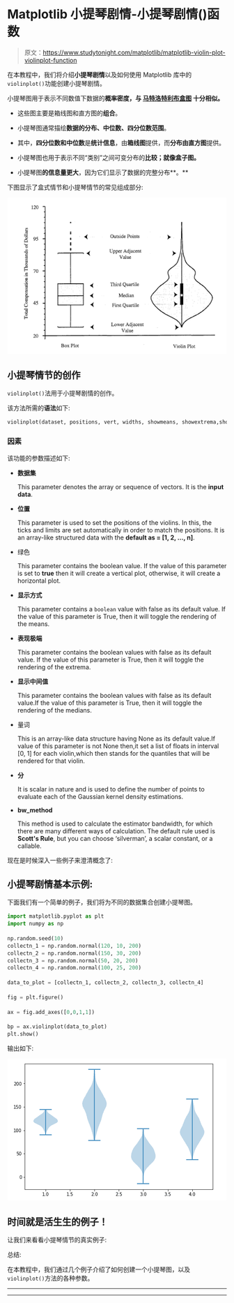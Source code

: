 # Matplotlib 小提琴剧情-小提琴剧情()函数

> 原文：<https://www.studytonight.com/matplotlib/matplotlib-violin-plot-violinplot-function>

在本教程中，我们将介绍**小提琴剧情**以及如何使用 Matplotlib 库中的`violinplot()`功能创建小提琴剧情。

小提琴图用于表示不同数值下数据的**概率密度，与 **[马特洛特利布盒图](https://www.studytonight.com/matplotlib/matplotlib-box-plot-boxplot-function)** 十分相似。**

*   这些图主要是箱线图和直方图的**组合**。

*   小提琴图通常描绘**数据的分布、中位数、四分位数范围**。

*   其中，**四分位数和中位数**是**统计信息**，由**箱线图**提供，而**分布由直方图**提供。

*   小提琴图也用于表示不同“类别”之间可变分布的**比较；就像盒子图。**

*   小提琴图**的信息量更大**，因为它们显示了数据的完整分布**。**

下图显示了盒式情节和小提琴情节的常见组成部分:

**![box plot and violin plot in matplotlib](img/223ea741a721c9504970bf2997bef4d7.png)**

## 小提琴情节的创作

`violinplot()`法用于小提琴剧情的创作。

该方法所需的**语法**如下:

```py
violinplot(dataset, positions, vert, widths, showmeans, showextrema,showmedians,quantiles,points=1, bw_method, *, data)
```

### 因素

该功能的参数描述如下:

*   **数据集**

    This parameter denotes the array or sequence of vectors. It is the **input data**.
*   **位置**

    This parameter is used to set the positions of the violins. In this, the ticks and limits are set automatically in order to match the positions. It is an array-like structured data with the **default as = [1, 2, …, n]**.
*   绿色

    This parameter contains the boolean value. If the value of this parameter is set to **true** then it will create a vertical plot, otherwise, it will create a horizontal plot.
*   **显示方式**

    This parameter contains a `boolean` value with false as its default value. If the value of this parameter is True, then it will toggle the rendering of the means.
*   **表现极端**

    This parameter contains the boolean values with false as its default value. If the value of this parameter is True, then it will toggle the rendering of the extrema.
*   **显示中间值**

    This parameter contains the boolean values with false as its default value.If the value of this parameter is True, then it will toggle the rendering of the medians.
*   量词

    This is an array-like data structure having None as its default value.If value of this parameter is not None then,it set a list of floats in interval [0, 1] for each violin,which then stands for the quantiles that will be rendered for that violin.
*   **分**

    It is scalar in nature and is used to define the number of points to evaluate each of the Gaussian kernel density estimations.
*   **bw_method**

    This method is used to calculate the estimator bandwidth, for which there are many different ways of calculation. The default rule used is **Scott's Rule**, but you can choose ‘silverman’, a scalar constant, or a callable.

现在是时候深入一些例子来澄清概念了:

## 小提琴剧情基本示例:

下面我们有一个简单的例子，我们将为不同的数据集合创建小提琴图。

```py
import matplotlib.pyplot as plt
import numpy as np

np.random.seed(10)
collectn_1 = np.random.normal(120, 10, 200)
collectn_2 = np.random.normal(150, 30, 200)
collectn_3 = np.random.normal(50, 20, 200)
collectn_4 = np.random.normal(100, 25, 200)

data_to_plot = [collectn_1, collectn_2, collectn_3, collectn_4]

fig = plt.figure()

ax = fig.add_axes([0,0,1,1])

bp = ax.violinplot(data_to_plot)
plt.show()
```

输出如下:

![violin plot example matplotlib](img/d32299ef91fa5b5acbb4db1d88f00a34.png)

## 时间就是活生生的例子！

让我们来看看小提琴情节的真实例子:

总结:

在本教程中，我们通过几个例子介绍了如何创建一个小提琴图，以及`violinplot()`方法的各种参数。

* * *

* * *